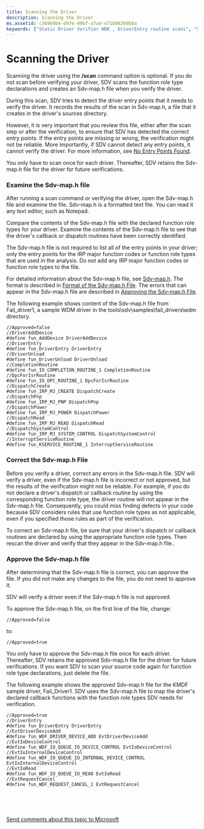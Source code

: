 ```yaml
---
title: Scanning the Driver
description: Scanning the Driver
ms.assetid: c36960b4-d97e-49b7-a7ad-e71b0820db8a
keywords: ["Static Driver Verifier WDK , DriverEntry routine scans", "StaticDV WDK , DriverEntry routine scans", "SDV WDK , DriverEntry routine scans", "scanning DriverEntry routine WDK Static Driver Verifier", "driver entry points WDK Static Driver Verifier", "entry points WDK Static Driver Verifier"]
---
```


# Scanning the Driver


Scanning the driver using the **/scan** command option is optional. If you do not scan before verifying your driver, SDV scans the function role type declarations and creates an Sdv-map.h file when you verify the driver.

During this scan, SDV tries to detect the driver entry points that it needs to verify the driver. It records the results of the scan in Sdv-map.h, a file that it creates in the driver's sources directory.

However, it is very important that you review this file, either after the scan step or after the verification, to ensure that SDV has detected the correct entry points. If the entry points are missing or wrong, the verification might not be reliable. More importantly, if SDV cannot detect any entry points, it cannot verify the driver. For more information, see [No Entry Points Found](no-entry-points-found.md).

You only have to scan once for each driver. Thereafter, SDV retains the Sdv-map.h file for the driver for future verifications.

### <span id="examine_the_sdv_map_h_file"></span><span id="EXAMINE_THE_SDV_MAP_H_FILE"></span>Examine the Sdv-map.h file

After running a scan command or verifying the driver, open the Sdv-map.h file and examine the file. Sdv-map.h is a formatted text file. You can read it any text editor, such as Notepad.

Compare the contents of the Sdv-map.h file with the declared function role types for your driver. Examine the contents of the Sdv-map.h file to see that the driver's callback or dispatch routines have been correctly identified.

The Sdv-map.h file is not required to list all of the entry points in your driver; only the entry points for the IRP major function codes or function role types that are used in the analysis. Do not add any IRP major function codes or function role types to the file.

For detailed information about the Sdv-map.h file, see [Sdv-map.h](sdv-map-h.md). The format is described in [Format of the Sdv-map.h File](format-of-the-sdv-map-h-file.md). The errors that can appear in the Sdv-map.h file are described in [Approving the Sdv-map.h File](approving-the-sdv-map-h-file.md).

The following example shows content of the Sdv-map.h file from Fail\_driver1, a sample WDM driver in the tools\\sdv\\samples\\fail\_drivers\\wdm directory.

```
//Approved=false
//DriverAddDevice
#define fun_AddDevice DriverAddDevice
//DriverEntry
#define fun_DriverEntry DriverEntry
//DriverUnload
#define fun_DriverUnload DriverUnload
//CompletionRoutine
#define fun_IO_COMPLETION_ROUTINE_1 CompletionRoutine
//DpcForIsrRoutine
#define fun_IO_DPC_ROUTINE_1 DpcForIsrRoutine
//DispatchCreate
#define fun_IRP_MJ_CREATE DispatchCreate
//DispatchPnp
#define fun_IRP_MJ_PNP DispatchPnp
//DispatchPower
#define fun_IRP_MJ_POWER DispatchPower
//DispatchRead
#define fun_IRP_MJ_READ DispatchRead
//DispatchSystemControl
#define fun_IRP_MJ_SYSTEM_CONTROL DispatchSystemControl
//InterruptServiceRoutine
#define fun_KSERVICE_ROUTINE_1 InterruptServiceRoutine
```

### <span id="correct_the_sdv_map_h_file"></span><span id="CORRECT_THE_SDV_MAP_H_FILE"></span>Correct the Sdv-map.h File

Before you verify a driver, correct any errors in the Sdv-map.h file. SDV will verify a driver, even if the Sdv-map.h file is incorrect or not approved, but the results of the verification might not be reliable. For example, if you do not declare a driver's dispatch or callback routine by using the corresponding function role type, the driver routine will not appear in the Sdv-map.h file. Consequently, you could miss finding defects in your code because SDV considers rules that use function role types as not applicable, even if you specified those rules as part of the verification.

To correct an Sdv-map.h file, be sure that your driver's dispatch or callback routines are declared by using the appropriate function role types. Then rescan the driver and verify that they appear in the Sdv-map.h file..

### <span id="approve_the_sdv_map_h_file"></span><span id="APPROVE_THE_SDV_MAP_H_FILE"></span>Approve the Sdv-map.h file

After determining that the Sdv-map.h file is correct, you can approve the file. If you did not make any changes to the file, you do not need to approve it.

SDV will verify a driver even if the Sdv-map.h file is not approved.

To approve the Sdv-map.h file, on the first line of the file, change:

```
//Approved=false
```

to:

```
//Approved=true
```

You only have to approve the Sdv-map.h file once for each driver. Thereafter, SDV retains the approved Sdv-map.h file for the driver for future verifications. If you want SDV to scan your source code again for function role type declarations, just delete the file.

The following example shows the approved Sdv-map.h file for the KMDF sample driver, Fail\_Driver1. SDV uses the Sdv-map.h file to map the driver's declared callback functions with the function role types SDV needs for verification.

```
//Approved=true
//DriverEntry
#define fun_DriverEntry DriverEntry
//EvtDriverDeviceAdd
#define fun_WDF_DRIVER_DEVICE_ADD EvtDriverDeviceAdd
//EvtIoDeviceControl
#define fun_WDF_IO_QUEUE_IO_DEVICE_CONTROL EvtIoDeviceControl
//EvtIoInternalDeviceControl
#define fun_WDF_IO_QUEUE_IO_INTERNAL_DEVICE_CONTROL EvtIoInternalDeviceControl
//EvtIoRead
#define fun_WDF_IO_QUEUE_IO_READ EvtIoRead
//EvtRequestCancel
#define fun_WDF_REQUEST_CANCEL_1 EvtRequestCancel
```

 

 

[Send comments about this topic to Microsoft](mailto:wsddocfb@microsoft.com?subject=Documentation%20feedback%20[devtest\devtest]:%20Scanning%20the%20Driver%20%20RELEASE:%20%2811/17/2016%29&body=%0A%0APRIVACY%20STATEMENT%0A%0AWe%20use%20your%20feedback%20to%20improve%20the%20documentation.%20We%20don't%20use%20your%20email%20address%20for%20any%20other%20purpose,%20and%20we'll%20remove%20your%20email%20address%20from%20our%20system%20after%20the%20issue%20that%20you're%20reporting%20is%20fixed.%20While%20we're%20working%20to%20fix%20this%20issue,%20we%20might%20send%20you%20an%20email%20message%20to%20ask%20for%20more%20info.%20Later,%20we%20might%20also%20send%20you%20an%20email%20message%20to%20let%20you%20know%20that%20we've%20addressed%20your%20feedback.%0A%0AFor%20more%20info%20about%20Microsoft's%20privacy%20policy,%20see%20http://privacy.microsoft.com/default.aspx. "Send comments about this topic to Microsoft")




